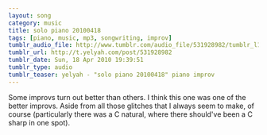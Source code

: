 ```yaml
---
layout: song
category: music
title: solo piano 20100418
tags: [piano, music, mp3, songwriting, improv]
tumblr_audio_file: http://www.tumblr.com/audio_file/531928982/tumblr_l13lufpHCw1qzo4ep
tumblr_url: http://t.yelyah.com/post/531928982
tumblr_date: Sun, 18 Apr 2010 19:39:51
tumblr_type: audio
tumblr_teaser: yelyah - "solo piano 20100418" piano improv
---
```

Some improvs turn out better than others. I think this one was one of the better improvs. Aside from all those glitches that I always seem to make, of course (particularly there was a C natural, where there should've been a C sharp in one spot).
